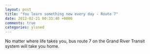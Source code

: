 ```yaml
---
layout: post
title: "You learn something new every day - Route 7"
date: 2012-02-21 00:33:40 +0000
comments: true
categories: ylsned
---
```


No matter where life takes you, bus route 7 on the Grand River Transit system will take you home.